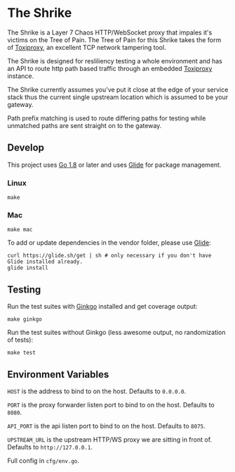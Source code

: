 The Shrike
==========

The Shrike is a Layer 7 Chaos HTTP/WebSocket proxy that impales it's victims on the Tree of Pain. The Tree of Pain for this Shrike takes the form of [Toxiproxy](http://toxiproxy.io), an excellent TCP network tampering tool.

The Shrike is designed for resliliency testing a whole environment and has an API to route http path based traffic through an embedded [Toxiproxy](http://toxiproxy.io) instance.

The Shrike currently assumes you've put it close at the edge of your service stack thus the current single upstream location which is assumed to be your gateway.

Path prefix matching is used to route differing paths for testing while unmatched paths are sent straight on to the gateway.

Develop
-------

This project uses [Go 1.8](https://golang.org/dl/) or later and uses [Glide](https://glide.sh/) for package management.

### Linux
```
make
```

### Mac
```
make mac
```

To add or update dependencies in the vendor folder, please use [Glide](https://glide.sh/):

```
curl https://glide.sh/get | sh # only necessary if you don't have Glide installed already.
glide install
```

Testing
-------

Run the test suites with [Ginkgo](http://onsi.github.io/ginkgo/) installed and get coverage output:

```
make ginkgo
```

Run the test suites without Ginkgo (less awesome output, no randomization of tests):

```
make test
```

Environment Variables
---------------------

`HOST` is the address to bind to on the host. Defaults to `0.0.0.0`.

`PORT` is the proxy forwarder listen port to bind to on the host. Defaults to `8080`.

`API_PORT` is the api listen port to bind to on the host. Defaults to `8075`.

`UPSTREAM_URL` is the upstream HTTP/WS proxy we are sitting in front of. Defaults to `http://127.0.0.1`.

Full config in `cfg/env.go`.